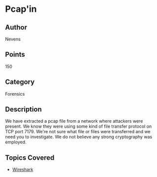 # Pcap'in

## Author
Nevens
## Points
150
## Category
Forensics
## Description
We have extracted a pcap file from a network where attackers were present.  We know they were using some kind of file transfer protocol on TCP port 7179.  We're not sure what file or files were transferred and we need you to investigate.  We do not believe any strong cryptography was employed.
## Topics Covered

- [Wireshark](/forensics/what-is-wireshark/)
